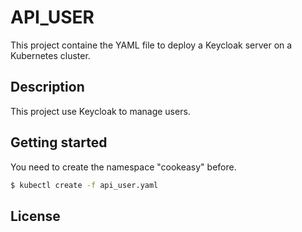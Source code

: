 # API_USER
This project containe the YAML file to deploy a Keycloak server on a Kubernetes cluster.

## Description
This project use Keycloak to manage users.

## Getting started
You need to create the namespace "cookeasy" before.

```bash
$ kubectl create -f api_user.yaml
```

## License

